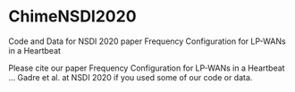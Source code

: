 # ChimeNSDI2020
Code and Data for NSDI 2020 paper Frequency Configuration for LP-WANs in a Heartbeat

Please cite our paper Frequency Configuration for LP-WANs in a Heartbeat ... Gadre et al. at NSDI 2020 if you used some of our code or data.
